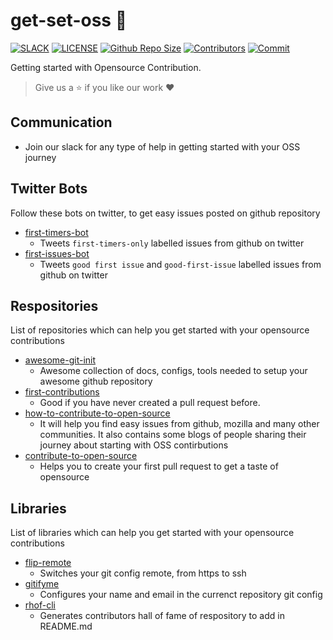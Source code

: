 # get-set-oss :running:

 [![SLACK](https://img.shields.io/badge/join-slack-blue.svg)](https://join.slack.com/t/opensource-in/shared_invite/enQtNTIyNzMxMTYwNjQ1LTEyZmI4ZjFhOGI0ZDdiNmZiY2IyNTlhNTUwOTE4YjA5YzNiZWU5NTRhMzk1NWYxMzA2YmU5NGQ1ZTA3NjEyN2Y)
 [![LICENSE](https://img.shields.io/github/license/arshadkazmi42/get-set-oss.svg)](https://github.com/arshadkazmi42/get-set-oss/LICENSE)
 [![Github Repo Size](https://img.shields.io/github/repo-size/arshadkazmi42/get-set-oss.svg)](https://github.com/arshadkazmi42/get-set-oss)
[![Contributors](https://img.shields.io/github/contributors/arshadkazmi42/get-set-oss.svg)](https://github.com/arshadkazmi42/get-set-oss/graphs/contributors)
[![Commit](https://img.shields.io/github/last-commit/arshadkazmi42/get-set-oss.svg)](https://github.com/arshadkazmi42/get-set-oss/commits/master)

Getting started with Opensource Contribution.

> Give us a :star: if you like our work :heart:

## Communication

- Join our slack for any type of help in getting started with your OSS journey

## Twitter Bots

Follow these bots on twitter, to get easy issues posted on github repository

- [first-timers-bot](https://twitter.com/first_tmrs_only)
  - Tweets `first-timers-only` labelled issues from github on twitter
- [first-issues-bot](https://twitter.com/first_issues)
  - Tweets `good first issue` and `good-first-issue` labelled issues from github on twitter

## Respositories 

List of repositories which can help you get started with your opensource contributions

- [awesome-git-init](https://github.com/arshadkazmi42/awesome-github-init)
  - Awesome collection of docs, configs, tools needed to setup your awesome github repository
- [first-contributions](https://github.com/firstcontributions/first-contributions)
  - Good if you have never created a pull request before.
- [how-to-contribute-to-open-source](https://github.com/freeCodeCamp/how-to-contribute-to-open-source)
  - It will help you find easy issues from github, mozilla and many other communities. It also contains some blogs of people sharing their 
journey about starting with OSS contirbutions
- [contribute-to-open-source](https://github.com/danthareja/contribute-to-open-source)
  - Helps you to create your first pull request to get a taste of opensource  

## Libraries

List of libraries which can help you get started with your opensource contributions

- [flip-remote](https://github.com/arshadkazmi42/flip-remote)
  - Switches your git config remote, from https to ssh
- [gitifyme](https://github.com/arshadkazmi42/gitifyme)
  - Configures your name and email in the currenct repository git config
- [rhof-cli](https://github.com/arshadkazmi42/rhof-cli)
  - Generates contributors hall of fame of respository to add in README.md
